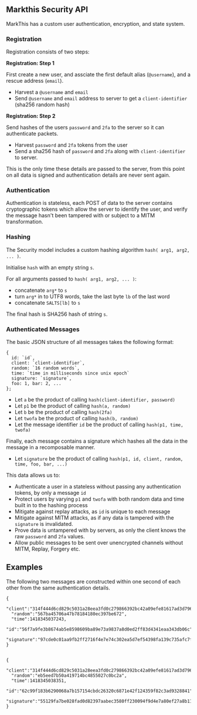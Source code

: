 
## Markthis Security API

MarkThis has a custom user authentication, encryption, and state system.

### Registration

Registration consists of two steps:
 
**Registration: Step 1**

First create a new user, and assciate the first default alias (`@username`), and a rescue address (`email`).

* Harvest a `@username` and `email`
* Send `@username` and `email` address to server to get a `client-identifier` (sha256 random hash)

**Registration: Step 2**

Send hashes of the users `password` and `2fa` to the server so it can authenticate packets.

* Harvest `password` and `2fa` tokens from the user
* Send a sha256 hash of `password` and `2fa` along with `client-identifier` to server.

This is the only time these details are passed to the server, from this point on all data is signed and authentication details are never sent again.


### Authentication

Authentication is stateless, each POST of data to the server contains cryptographic tokens which allow the server to identify the user, and verify the message hasn't been tampered with or subject to a MITM transformation.


### Hashing
       
The Security model includes a custom hashing algorithm `hash( arg1, arg2, ... )`.

Initialise `hash` with an empty string `s`.

For all arguments passed to `hash( arg1, arg2, ... )`:

* concatenate `arg*` to `s`
* turn `arg*` in to UTF8 words, take the last byte `lb` of the last word
* concatenate `SALTS[lb]` to `s`

The final hash is SHA256 hash of string `s`. 

            
### Authenticated Messages

The basic JSON structure of all messages takes the following format:

```
{
  id: `id`,
  client: `client-identifier`,
  random: `16 random words`,
  time: `time in milliseconds since unix epoch`
  signature: `signature`,
  foo: 1, bar: 2, ...
};
```

* Let `a` be the product of calling `hash(client-identifier, password)`
* Let `p1` be the product of calling `hash(a, random)`
* Let `b` be the product of calling `hash(2fa)`
* Let `twofa` be the product of calling `hash(b, random)`
* Let the message identifier `id` be the product of calling `hash(p1, time, twofa)`

Finally, each message contains a signature which hashes all the data in the message in a recomposable manner.

* Let `signature` be the product of calling `hash(p1, id, client, random, time, foo, bar, ...)`

This data allows us to:

* Authenticate a user in a stateless without passing any authentication tokens, by only a message `id`
* Protect users by varying `p1` and `twofa` with both random data and time built in to the hashing process
* Mitigate against replay attacks, as `id` is unique to each message
* Mitigate against MITM attacks, as if any data is tampered with the `signature` is invalidated.
* Prove data is untampered with by servers, as only the client knows the raw `password` and `2fa` values.
* Allow public messages to be sent over unencrypted channels without MITM, Replay, Forgery etc.


## Examples

The following two messages are constructed within one second of each other from the same authentication details.

```
{
  "client":"314f444d6cd829c5031a28eea3fd0c279866392bc42a09efe81617ad3d796b32",
  "random":"567ba45706a47b78184180ec397be672",
  "time":1418345037243,
  "id":"56f7a9fe3b8674ab5e8598609ba89e73a9837a8d0ed2ff83d4341eaa343db06c",
  "signature":"97cde0c01aa9fb2ff2716f4e7e74c302ea5d7ef54398fa139c735afc7f996bcd"
}
 
```

```
{
  "client":"314f444d6cd829c5031a28eea3fd0c279866392bc42a09efe81617ad3d796b32",
  "random":"eb5eed7b50a419714bc4855027c0bc2a",
  "time":1418345038351,
  "id":"62c99f183b6290068a7b157154cbdc26320c6871e42f124359f82c3ad9328841",
  "signature":"55129fa7be028fad0d82397aabec3580ff230094f9d4e7a80ef27a8b11bd0fa6"
}
```


 
